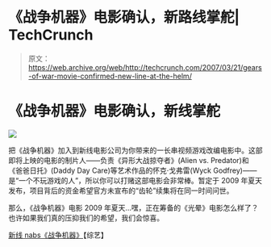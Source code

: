 # 《战争机器》电影确认，新路线掌舵| TechCrunch

> 原文：<https://web.archive.org/web/http://techcrunch.com/2007/03/21/gears-of-war-movie-confirmed-new-line-at-the-helm/>

# 《战争机器》电影确认，新线掌舵

![](img/a47962bba22681c2116f2808412b4bbc.png)

把《战争机器》加入到新线电影公司为你带来的一长串视频游戏改编电影中。这部即将上映的电影的制片人——负责《异形大战掠夺者》(Alien vs. Predator)和《爸爸日托》(Daddy Day Care)等艺术作品的怀克·戈弗雷(Wyck Godfrey)——是“一个不玩游戏的人”，所以你可以打赌这部电影会非常棒。暂定于 2009 年夏天发布，项目背后的资金希望官方未宣布的“齿轮”续集将在同一时间问世。

那么，《战争机器》电影 2009 年夏天…嘿，正在筹备的《光晕》电影怎么样了？也许如果我们真的压抑我们的希望，我们会惊喜。

[新线 nabs《战争机器》](https://web.archive.org/web/20230404053118/http://www.variety.com/article/VR1117961472.html?categoryid=13&cs=1)【综艺】